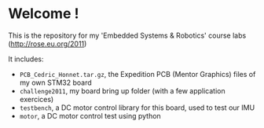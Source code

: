 Welcome !
=========

This is the repository for my 'Embedded Systems & Robotics' course labs (http://rose.eu.org/2011)

It includes:
* `PCB_Cedric_Honnet.tar.gz`, the Expedition PCB (Mentor Graphics) files of my own STM32 board
* `challenge2011`, my board bring up folder (with a few application exercices)
* `testbench`, a DC motor control library for this board, used to test our IMU
* `motor`, a DC motor control test using python

